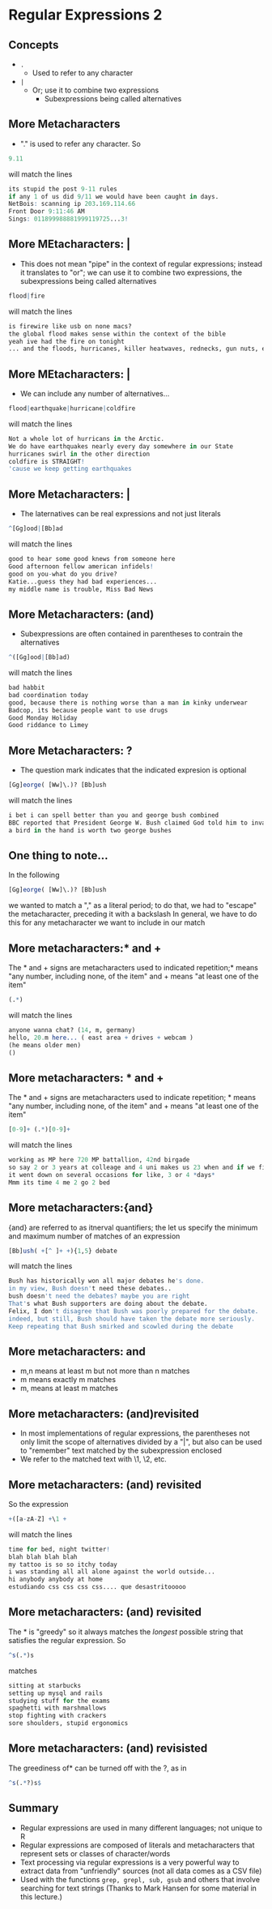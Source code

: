 # Regular Expressions 2
## Concepts
- ``` . ```
  - Used to refer to any character
- ``` | ```
  - Or; use it to combine two expressions
    - Subexpressions being called alternatives

## More Metacharacters
- "." is used to refer any character. So
```R
9.11
```
will match the lines
```R
its stupid the post 9-11 rules
if any 1 of us did 9/11 we would have been caught in days.
NetBois: scanning ip 203.169.114.66
Front Door 9:11:46 AM
Sings: 011899988881999119725...3!
```
## More MEtacharacters: | 
- This does not mean "pipe" in the context of regular expressions; instead it translates to "or"; we can use it to combine two expressions, the subexpressions being called alternatives
```R
flood|fire
```
will match the lines
```R
is firewire like usb on none macs?
the global flood makes sense within the context of the bible
yeah ive had the fire on tonight
... and the floods, hurricanes, killer heatwaves, rednecks, gun nuts, etc.
```
## More MEtacharacters: |
- We can include any number of alternatives...
```R
flood|earthquake|hurricane|coldfire
```
will match the lines
```R
Not a whole lot of hurricans in the Arctic.
We do have earthquakes nearly every day somewhere in our State
hurricanes swirl in the other direction
coldfire is STRAIGHT!
'cause we keep getting earthquakes
```
## More Metacharacters: |
- The laternatives can be real expressions and not just literals
```R
^[Gg]ood|[Bb]ad
```
will match the lines
```R
good to hear some good knews from someone here
Good afternoon fellow american infidels!
good on you-what do you drive?
Katie...guess they had bad experiences...
my middle name is trouble, Miss Bad News
```
## More Metacharacters: (and)
- Subexpressions are often contained in parentheses to contrain the alternatives
```R
^([Gg]ood|[Bb]ad)
```
will match the lines
```R
bad habbit 
bad coordination today
good, because there is nothing worse than a man in kinky underwear
Badcop, its because people want to use drugs
Good Monday Holiday
Good riddance to Limey
```
## More Metacharacters: ?
- The question mark indicates that the indicated expresion is optional
```R
[Gg]eorge( [Ww]\.)? [Bb]ush
```
will match the lines
```R
i bet i can spell better than you and george bush combined
BBC reported that President George W. Bush claimed God told him to invade I
a bird in the hand is worth two george bushes
```
## One thing to note...
In the following
```R
[Gg]eorge( [Ww]\.)? [Bb]ush
```
we wanted to match a "," as a literal period; to do that, we had to "escape" the metacharacter, preceding it with a backslash In general, we have to do this for any metacharacter we want to include in our match
## More metacharacters:* and +
The * and + signs are metacharacters used to indicated repetition;* means "any number, including none, of the item" and + means "at least one of the item"
```R
(.*)
```
will match the lines
```R
anyone wanna chat? (14, m, germany)
hello, 20.m here... ( east area + drives + webcam )
(he means older men)
()
```

## More metacharacters: * and +
The * and + signs are metacharacters used to indicate repetition; * means "any number, including none, of the item" and + means "at least one of the item"
```R
[0-9]+ (.*)[0-9]+
```
will match the lines
```R
working as MP here 720 MP battallion, 42nd birgade
so say 2 or 3 years at colleage and 4 uni makes us 23 when and if we fin
it went down on several occasions for like, 3 or 4 *days*
Mmm its time 4 me 2 go 2 bed
```
## More metacharacters:{and}
{and} are referred to as itnerval quantifiers; the let us specify the minimum and maximum number of matches of an expression
```R
[Bb]ush( +[^ ]+ +){1,5} debate
```
will match the lines
```R
Bush has historically won all major debates he's done.
in my view, Bush doesn't need these debates..
bush doesn't need the debates? maybe you are right
That's what Bush supporters are doing about the debate.
Felix, I don't disagree that Bush was poorly prepared for the debate.
indeed, but still, Bush should have taken the debate more seriously.
Keep repeating that Bush smirked and scowled during the debate
```
## More metacharacters: and
- m,n means at least m but not more than n matches
- m means exactly m matches
- m, means at least m matches
## More metacharacters: (and)revisited
- In most implementations of regular expressions, the parentheses not only limit the scope of alternatives divided by a "|", but also can be used to "remember" text matched by the subexpression enclosed
- We refer to the matched text with \1, \2, etc.
## More metacharacters: (and) revisited
So the expression
```R
+([a-zA-Z] +\1 +
```
will match the lines
```R
time for bed, night twitter!
blah blah blah blah
my tattoo is so so itchy today
i was standing all all alone against the world outside...
hi anybody anybody at home
estudiando css css css css.... que desastritooooo
```
## More metacharacters: (and) revisited
The * is "greedy" so it always matches the *longest* possible string that satisfies the regular expression.
So
```R
^s(.*)s
```
matches
```R
sitting at starbucks
setting up mysql and rails
studying stuff for the exams
spaghetti with marshmallows
stop fighting with crackers
sore shoulders, stupid ergonomics
```
## More metacharacters: (and) revisisted
The greediness of* can be turned off with the ?, as in
```R
^s(.*?)s$
```
## Summary
- Regular expressions are used in many different languages; not unique to R
- Regular expressions are composed of literals and metacharacters that represent sets or classes of character/words
- Text processing via regular expressions is a very powerful way to extract data from "unfriendly" sources (not all data comes as a CSV file)
- Used with the functions ``` grep, grepl, sub, gsub ``` and others that involve searching for text strings (Thanks to Mark Hansen for some material in this lecture.)
